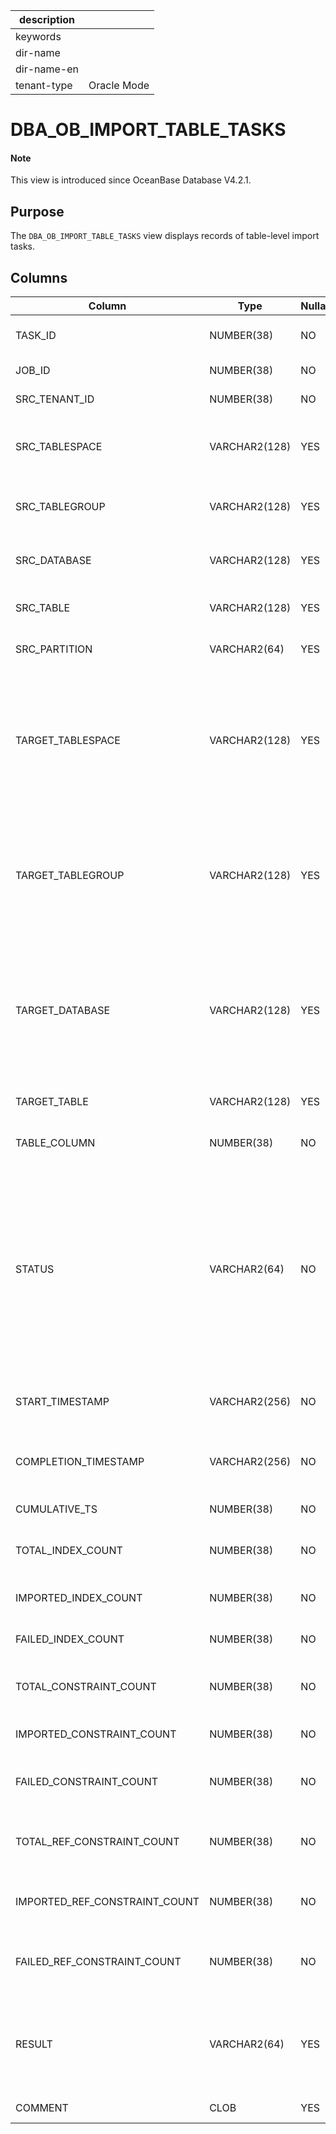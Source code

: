 | description ||
|---|---|
| keywords ||
| dir-name ||
| dir-name-en ||
| tenant-type | Oracle Mode |

# DBA_OB_IMPORT_TABLE_TASKS

<main id="notice" type='explain'>
  <h4>Note</h4>
  <p>This view is introduced since OceanBase Database V4.2.1. </p>
</main>

## Purpose

The `DBA_OB_IMPORT_TABLE_TASKS` view displays records of table-level import tasks. 

## Columns

| **Column** | **Type** | **Nullable?** | **Description** |
| --- | --- | --- | --- |
| TASK_ID | NUMBER(38) | NO | The ID of the load balancing task. |
| JOB_ID | NUMBER(38) | NO | The ID of the job. |
| SRC_TENANT_ID | NUMBER(38) | NO | The ID of the source tenant. |
| SRC_TABLESPACE | VARCHAR2(128) | YES | The tablespace to which the source table belongs. |
| SRC_TABLEGROUP | VARCHAR2(128) | YES | The table group to which the source table belongs. |
| SRC_DATABASE | VARCHAR2(128) | YES | The database to which the source table belongs. |
| SRC_TABLE | VARCHAR2(128) | YES | The name of the source table. |
| SRC_PARTITION | VARCHAR2(64) | YES | The name of a partition in the source table. |
| TARGET_TABLESPACE | VARCHAR2(128) | YES | The name of the target tablespace to which the table is to be remapped. This field is left empty if the table does not need to be remapped. |
| TARGET_TABLEGROUP | VARCHAR2(128) | YES | The name of the target table group to which the table is to be remapped. This field is left empty if the table does not need to be remapped. |
| TARGET_DATABASE | VARCHAR2(128) | YES | The name of the target database to which the table is to be remapped. This field is left empty if the table does not need to be remapped. |
| TARGET_TABLE | VARCHAR2(128) | YES | The name of the destination table. |
| TABLE_COLUMN | NUMBER(38) | NO | The number of columns in the table. |
| STATUS | VARCHAR2(64) | NO | The status of the task. Valid values:<ul><li>`INIT`: The task is in the initialization state.  </li><li>`DOING`: The task is being executed. </li><li>`FINISH`: The task is completed. </li></ul> |
| START_TIMESTAMP | VARCHAR2(256) | NO | The time on the tenant when the task was started. |
| COMPLETION_TIMESTAMP | VARCHAR2(256) | NO | The time on the tenant when the task was completed. |
| CUMULATIVE_TS | NUMBER(38) | NO | The cumulative time. |
| TOTAL_INDEX_COUNT | NUMBER(38) | NO | The total number of indexes to import. |
| IMPORTED_INDEX_COUNT | NUMBER(38) | NO | The number of indexes imported. |
| FAILED_INDEX_COUNT | NUMBER(38) | NO | The number of indexes failed to be imported. |
| TOTAL_CONSTRAINT_COUNT | NUMBER(38) | NO | The total number of constraints to import. |
| IMPORTED_CONSTRAINT_COUNT | NUMBER(38) | NO | The number of constraints imported. |
| FAILED_CONSTRAINT_COUNT | NUMBER(38) | NO | The number of constraints failed to be imported. |
| TOTAL_REF_CONSTRAINT_COUNT | NUMBER(38) | NO | The total number of referenced constraints to import. |
| IMPORTED_REF_CONSTRAINT_COUNT | NUMBER(38) | NO | The number of referenced constraints imported. |
| FAILED_REF_CONSTRAINT_COUNT | NUMBER(38) | NO | The number of referenced constraints failed to be imported. |
| RESULT | VARCHAR2(64) | YES | The result of the table-level restore task. Valid values:<ul><li>SUCCESS  </li><li>FAIL </li></ul> |
| COMMENT | CLOB | YES | The additional information. |
